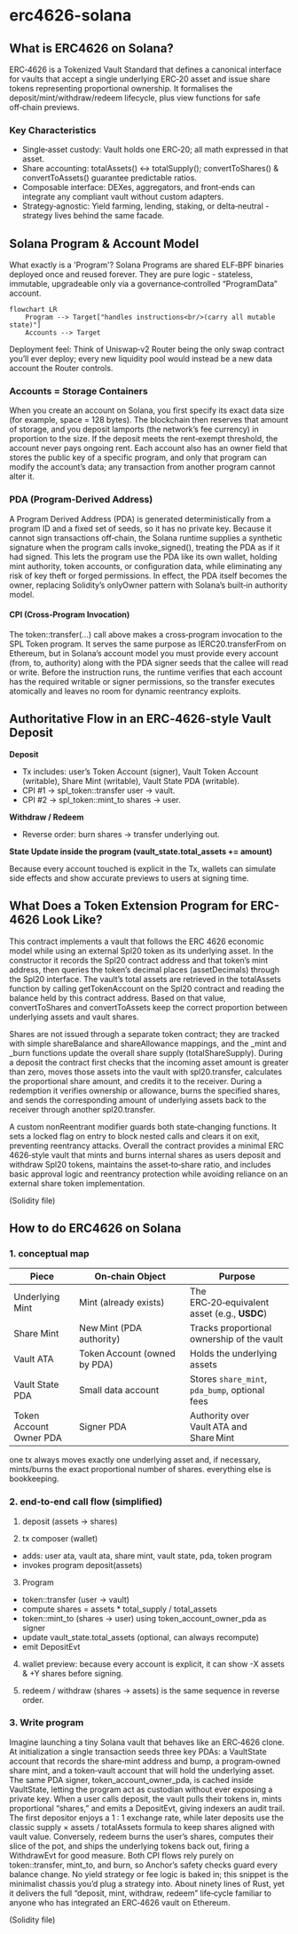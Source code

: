 # erc4626-solana

## What is ERC4626 on Solana?

ERC‑4626 is a Tokenized Vault Standard that defines a canonical interface for vaults that accept a single underlying ERC‑20 asset and issue share tokens representing proportional ownership. It formalises the deposit/mint/withdraw/redeem lifecycle, plus view functions for safe off‑chain previews.

### Key Characteristics
- Single‑asset custody: Vault holds one ERC‑20; all math expressed in that asset.
- Share accounting: totalAssets() ↔ totalSupply(); convertToShares() & convertToAssets() guarantee predictable ratios.
- Composable interface: DEXes, aggregators, and front‑ends can integrate any compliant vault without custom adapters.
- Strategy‑agnostic: Yield farming, lending, staking, or delta‑neutral - strategy lives behind the same facade.


## Solana Program & Account Model
What exactly is a 'Program'?
Solana Programs are shared ELF‑BPF binaries deployed once and reused forever. They are pure logic - stateless, immutable, upgradeable only via a governance‑controlled “ProgramData” account.

```mermaid
flowchart LR
    Program --> Target["handles instructions<br/>(carry all mutable state)"]
    Accounts --> Target
```

Deployment feel: Think of Uniswap‑v2 Router being the only swap contract you’ll ever deploy; every new liquidity pool would instead be a new data account the Router controls.

### Accounts = Storage Containers
When you create an account on Solana, you first specify its exact data size (for example, space = 128 bytes). The blockchain then reserves that amount of storage, and you deposit lamports (the network’s fee currency) in proportion to the size. If the deposit meets the rent‑exempt threshold, the account never pays ongoing rent. Each account also has an owner field that stores the public key of a specific program, and only that program can modify the account’s data; any transaction from another program cannot alter it.

### PDA (Program‑Derived Address)
A Program Derived Address (PDA) is generated deterministically from a program ID and a fixed set of seeds, so it has no private key. Because it cannot sign transactions off‑chain, the Solana runtime supplies a synthetic signature when the program calls invoke_signed(), treating the PDA as if it had signed. This lets the program use the PDA like its own wallet, holding mint authority, token accounts, or configuration data, while eliminating any risk of key theft or forged permissions. In effect, the PDA itself becomes the owner, replacing Solidity’s onlyOwner pattern with Solana’s built‑in authority model.

#### CPI (Cross‑Program Invocation)
The token::transfer(...) call above makes a cross‑program invocation to the SPL Token program. It serves the same purpose as IERC20.transferFrom on Ethereum, but in Solana’s account model you must provide every account (from, to, authority) along with the PDA signer seeds that the callee will read or write. Before the instruction runs, the runtime verifies that each account has the required writable or signer permissions, so the transfer executes atomically and leaves no room for dynamic reentrancy exploits.

## Authoritative Flow in an ERC‑4626‑style Vault Deposit
**Deposit**
- Tx includes: user’s Token Account (signer), Vault Token Account (writable), Share Mint (writable), Vault State PDA (writable).
- CPI #1 → spl_token::transfer user → vault.
- CPI #2 → spl_token::mint_to shares → user.

**Withdraw / Redeem**
- Reverse order: burn shares → transfer underlying out.

**State Update inside the program (vault_state.total_assets += amount)**

Because every account touched is explicit in the Tx, wallets can simulate side effects and show accurate previews to users at signing time.

## What Does a Token Extension Program for ERC-4626 Look Like?
This contract implements a vault that follows the ERC 4626 economic model while using an external Spl20 token as its underlying asset. In the constructor it records the Spl20 contract address and that token’s mint address, then queries the token’s decimal places (assetDecimals) through the Spl20 interface. The vault’s total assets are retrieved in the totalAssets function by calling getTokenAccount on the Spl20 contract and reading the balance held by this contract address. Based on that value, convertToShares and convertToAssets keep the correct proportion between underlying assets and vault shares.

Shares are not issued through a separate token contract; they are tracked with simple shareBalance and shareAllowance mappings, and the _mint and _burn functions update the overall share supply (totalShareSupply). During a deposit the contract first checks that the incoming asset amount is greater than zero, moves those assets into the vault with spl20.transfer, calculates the proportional share amount, and credits it to the receiver. During a redemption it verifies ownership or allowance, burns the specified shares, and sends the corresponding amount of underlying assets back to the receiver through another spl20.transfer.

A custom nonReentrant modifier guards both state‑changing functions. It sets a locked flag on entry to block nested calls and clears it on exit, preventing reentrancy attacks. Overall the contract provides a minimal ERC 4626‑style vault that mints and burns internal shares as users deposit and withdraw Spl20 tokens, maintains the asset‑to‑share ratio, and includes basic approval logic and reentrancy protection while avoiding reliance on an external share token implementation.

(Solidity file)

## How to do ERC4626 on Solana

### 1. conceptual map
| Piece                      | On‑chain Object                      | Purpose                                                                   |
|----------------------------|--------------------------------------|---------------------------------------------------------------------------|
| Underlying Mint            | Mint (already exists)                | The ERC‑20‑equivalent asset (e.g., **USDC**)                              |
| Share Mint                 | New Mint (PDA authority)             | Tracks proportional ownership of the vault                                |
| Vault ATA                  | Token Account (owned by PDA)         | Holds the underlying assets                                               |
| Vault State PDA            | Small data account                   | Stores `share_mint`, `pda_bump`, optional fees                            |
| Token Account Owner PDA    | Signer PDA                           | Authority over Vault ATA and Share Mint                                   |

one tx always moves exactly one underlying asset and, if necessary, mints/burns the exact proportional number of shares. everything else is bookkeeping.

### 2. end‑to‑end call flow (simplified)
1) deposit (assets → shares)

2) tx composer (wallet)
- adds: user ata, vault ata, share mint, vault state, pda, token program
- invokes program deposit(assets)

3) Program
- token::transfer (user → vault)
- compute shares = assets * total_supply / total_assets
- token::mint_to (shares → user) using token_account_owner_pda as signer
- update vault_state.total_assets (optional, can always recompute)
- emit DepositEvt

4) wallet preview: because every account is explicit, it can show -X assets & +Y shares before signing.

5) redeem / withdraw (shares → assets) is the same sequence in reverse order.

### 3. Write program
Imagine launching a tiny Solana vault that behaves like an ERC‑4626 clone. At initialization a single transaction seeds three key PDAs: a VaultState account that records the share‑mint address and bump, a program‑owned share mint, and a token‑vault account that will hold the underlying asset. The same PDA signer, token_account_owner_pda, is cached inside VaultState, letting the program act as custodian without ever exposing a private key. When a user calls deposit, the vault pulls their tokens in, mints proportional “shares,” and emits a DepositEvt, giving indexers an audit trail. The first depositor enjoys a 1 : 1 exchange rate, while later deposits use the classic supply × assets / totalAssets formula to keep shares aligned with vault value. Conversely, redeem burns the user’s shares, computes their slice of the pot, and ships the underlying tokens back out, firing a WithdrawEvt for good measure. Both CPI flows rely purely on token::transfer, mint_to, and burn, so Anchor’s safety checks guard every balance change. No yield strategy or fee logic is baked in; this snippet is the minimalist chassis you’d plug a strategy into. About ninety lines of Rust, yet it delivers the full “deposit, mint, withdraw, redeem” life‑cycle familiar to anyone who has integrated an ERC‑4626 vault on Ethereum.

(Solidity file) 
